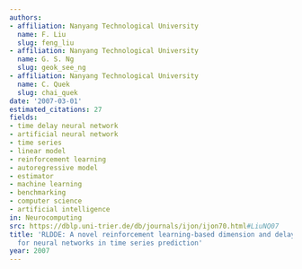 ```yaml
---
authors:
- affiliation: Nanyang Technological University
  name: F. Liu
  slug: feng_liu
- affiliation: Nanyang Technological University
  name: G. S. Ng
  slug: geok_see_ng
- affiliation: Nanyang Technological University
  name: C. Quek
  slug: chai_quek
date: '2007-03-01'
estimated_citations: 27
fields:
- time delay neural network
- artificial neural network
- time series
- linear model
- reinforcement learning
- autoregressive model
- estimator
- machine learning
- benchmarking
- computer science
- artificial intelligence
in: Neurocomputing
src: https://dblp.uni-trier.de/db/journals/ijon/ijon70.html#LiuNQ07
title: 'RLDDE: A novel reinforcement learning-based dimension and delay estimator
  for neural networks in time series prediction'
year: 2007
---
```

